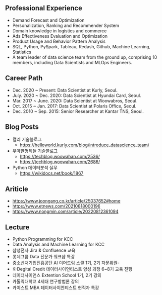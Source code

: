 ## Professional Experience 

- Demand Forecast and Optimization
- Personalization, Ranking and Recommender System
- Domain knowledge in logistics and commerce
- Ads Effectiveness Evaluation and Optimization
- Product Usage and Behavior Pattern Analysis
- SQL, Python, PySpark, Tableau, Redash, Github, Machine Learning, Statistics
- A team leader of data science team from the ground up, comprising 10 members, including Data Scientists and MLOps Engineers.

## Career Path

- Dec. 2020 ~ Present: Data Scientist at Kurly, Seoul.
- July. 2020 ~ Dec. 2020: Data Scientist at Hyundai Card, Seoul.
- Mar. 2017 ~ June. 2020: Data Scientist at Woowabros, Seoul.
- Oct. 2015 ~ Jan. 2017: Data Scientist at Polaris Office, Seoul.
- Dec. 2010 ~ Sep. 2015: Senior Researcher at Kantar TNS, Seoul.

## Blog Posts

- 컬리 기술블로그
  - https://helloworld.kurly.com/blog/introduce_datascience_team/
- 우아한형제들 기술블로그
  - https://techblog.woowahan.com/2536/
  - https://techblog.woowahan.com/2686/
- Python 데이터분석 실무
  - https://wikidocs.net/book/1867

## Ariticle
- https://www.joongang.co.kr/article/25037652#home
- https://www.etnews.com/20210818000196
- https://www.nongmin.com/article/20220812361094

## Lecture

- Python Programming for KCC
- Data Analysis and Machine Learning for KCC
- 삼성전자 Jira & Confluence 교육
- 롯데그룹 Data 전문가 워크샵 특강  
- 중소벤처기업진흥공단 AI 이어드림 스쿨 1기, 2기 자문위원- 
- K-Degital Credit 데이터사이언티스트 양성 과정 6~8기 교육 진행
- 데이터사이언스 Extention School 1기, 2기 강의
- 카톨릭대학교 4세대 연구방법론 강의
- 카이스트 MBA 데이터사이언티스트 현직자 특강   

